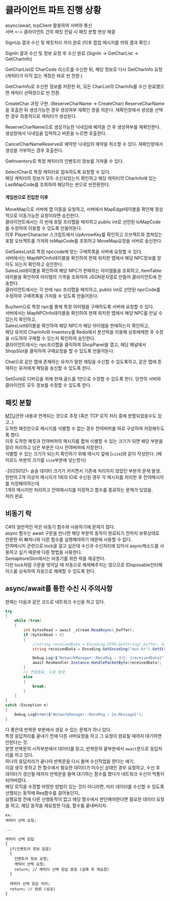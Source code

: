 # 클라이언트 파트 진행 상황
async/await, tcpClient 활용하여 서버와 통신 <br/>
서버 <-> 클라이언트 간의 패킷 전달 시 패킷 분할 현상 해결 <br/>

SignUp 결과 수신 및 패킷처리 까지 완료 (이후 팝업 메시지를 띄워 결과 확인.)<br/>

SignIn 결과 수신 및 정보 요청 후 수신 완료 (SignIn -> GetCharList -> GetCharInfo)<br/>

GetCharList로 CharCode 리스트를 수신한 뒤, 해당 정보로 다시 GetCharInfo 요청 (캐릭터가 아직 없는 계정은 바로 씬 전환.)<br/>

GetCharInfo로 수신한 정보를 저장한 뒤, 모든 CharList의 CharInfo를 수신 완료했으면 캐릭터 선택창으로 씬 전환. <br/>

CreateChar 과정 구현. (ReserveCharName -> CreateChar) ReserveCharName을 호출한 뒤 생성가능한 경우 생성여부 재확인 창을 띄운다. 재확인창에서 생성을 선택한 경우 최종적으로 캐릭터가 생성된다. <br/>

ReserveCharName으로 생성가능한 닉네임에 예약을 건 후 생성여부를 재확인한다. 생성창에서 닉네임을 입력하고 버튼을 누르면 호출한다. <br/>

CancelCharNameReserve로 예약한 닉네임의 예약을 취소할 수 있다. 재확인창에서 생성을 거부하는 경우 호출한다. <br/>

GetInventory로 특정 캐릭터의 인벤토리 정보를 가져올 수 있다. <br/>

SelectChar로 특정 캐릭터로 접속하도록 요청할 수 있다. <br/>
해당 캐릭터의 정보가 모두 수신되었는지 확인하고 해당 캐릭터의 CharInfo에 있는 LastMapCode를 조회하여 해당하는 씬으로 씬전환한다. <br/>

#### 게임씬으로 진입한 이후

MoveMap으로 서버에 맵 이동을 요청하고, 서버에서 MapEdge테이블을 확인해 정상적으로 이동가능한 요청이라면 승인한다. <br/>
클라이언트에서는 각 씬에 포탈 프리팹을 배치하고 public int로 선언된 toMapCode를 수정하여 이동할 수 있도록 만들어둔다. <br/>
이후 PlayerCharacter 스크립트에서 UpArrowKey를 확인하고 오브젝트와 겹쳐있는 포탈 오브젝트를 가져와 toMapCode를 조회하고 MoveMap요청을 서버로 송신한다.

GetSalesList로 특정 npccode에 맞는 구매목록을 서버에 요청할 수 있다. <br/>
서버에서는 MapNPCInfo테이블을 확인하여 현재 위치한 맵에서 해당 NPC정보를 받아도 되는지 확인하고 승인한다. <br/>
SalesList테이블을 확인하여 해당 NPC가 판매하는 아이템들을 조회하고, ItemTable테이블을 확인하여 아이템의 가격을 조회하여 JSON문자열로 만들어 클라이언트에 전송한다. <br/>
클라이언트에서는 각 씬에 npc 프리팹을 배치하고, public int로 선언된 npcCode를 수정하여 구매목록을 가져올 수 있도록 만들어둔다. <br/>

BuyItem으로 특정 npc를 통해 특정 아이템을 구매하도록 서버에 요청할 수 있다. <br/>
서버에서는 MapNPCInfo테이블을 확인하여 현재 위치한 맵에서 해당 NPC를 만날 수 있는지 확인하고, <br/>
SalesList테이블을 확인하여 해당 NPC가 해당 아이템을 판매하는지 확인하고, <br/>
해당 유저의 CharInfo와 Inventory를 Redis에서 분산락을 이용해 상호배제한 후 수정을 시도하여 구매할 수 있는지 확인하여 승인한다. <br/>
클라이언트에서는 npc프리팹을 클릭하여 ShopPanel을 열고, 해당 패널에서 ShopSlot을 클릭하여 구매요청을 할 수 있도록 만들어둔다. <br/>

Chat으로 같은 맵에 존재하는 유저가 말한 채팅을 수신할 수 있도록하고, 같은 맵에 존재하는 유저에게 채팅을 송신할 수 있도록 한다. <br/>

SetGold로 디버깅을 위해 현재 골드를 1만으로 수정할 수 있도록 한다. 당연히 서버와 클라이언트 모두 정보를 수정할 수 있도록 한다.

## 패킷 분할
[MTU](https://github.com/SuhYC/Lesson/blob/main/Network/MTU.md)관련 내용과 연계되는 것으로 추정 (혹은 TCP 로직 처리 중에 분할되었을수도 있고..) <br/>
도착한 패킷만으로 메시지를 식별할 수 없는 경우 잔여버퍼를 따로 구성하여 저장해두도록 했다. <br/>
이후 도착한 패킷과 잔여버퍼의 메시지를 합쳐 식별할 수 있는 크기가 되면 해당 부분을 잘라 처리하고 남은 부분은 다시 잔여버퍼에 저장한다. <br/>
식별할 수 있는 크기가 되는지 확인하기 위해 메시지 앞에 [```size```]와 같이 작성한다. (페이로드 부분의 크기를 ```size```부분에 넣는방식) <br/>

-20250121- 슬슬 데이터 크기가 커지면서 기존에 처리하지 않았던 부분의 문제 발생.<br/>
한번의 2개 이상의 메시지가 1회의 IO로 수신된 경우 각 메시지를 처리한 후 잔여메시지를 저장해야하는데 <br/>
1개의 메시지만 처리하고 잔여메시지를 저장하고 함수를 종료하는 문제가 있었음. <br/>
처리 완료.

## 비동기 락
C#의 일반적인 락은 비동기 함수와 사용하기에 문제가 많다. <br/>
async 함수는 await 구문을 만나면 해당 부분의 동작이 완료되기 전까지 보류상태로 전환한 뒤 빠져나와 다른 함수를 실행해야하기 때문에 사용할 수 없다. <br/>
잔여메시지 관련으로 lock을 걸고 싶은데 수신과 수신처리에 있어서 async메소드를 사용하고 싶기 때문에 다른 방법을 사용한다. <br/>
SemaphoreSlim에서는 비동기를 위한 락을 제공한다. <br/>
다만 lock처럼 구문을 벗어날 때 자동으로 해제해주지는 않으므로 IDisposable인터페이스를 상속하여 자동으로 해제할 수 있도록 한다.

## async/await를 통한 수신 시 주의사항
현재는 다음과 같은 코드로 네트워크 수신을 하고 있다. <br/>
```csharp
try
{
    while (true)
    {
        int bytesRead = await _stream.ReadAsync(_buffer);
        if (bytesRead > 0)
        {
            //string receivedData = Encoding.UTF8.GetString(_buffer, 0, bytesRead);
            string receivedData = Encoding.GetEncoding("euc-kr").GetString(_buffer, 0, bytesRead);

            Debug.Log($"NetworkManager::RecvMsg : 수신: {receivedData}");
            await ResHandler.Instance.HandlePacketByte(receivedData);
        }
        // 연결종료, 오류 발생
        else
        {
            break;
        }
    }
}
catch (Exception e)
{
    Debug.LogError($"NetworkManager::RecvMsg : {e.Message}");
}
```
다 좋은데 반복문 부분에서 생길 수 있는 문제가 하나 있다. <br/>
특정 응답처리를 끝내기 전에 다른 서버요청을 하고 그 요청이 완료될 때까지 대기하면 안된다는 것. <br/>
분명 반복문의 시작부분에서 데이터를 읽고, 반복문의 끝부분에서 ```await```문으로 응답처리를 하고 있다. <br/>
하나의 응답처리가 끝나야 반복문을 다시 돌며 수신작업을 한다는 얘기. <br/>
이걸 생각 못하고 한 함수에서 필요한 데이터가 미수신 상태인 경우 요청하고, 수신 후 데이터가 갱신될 때까지 반복문을 돌며 대기하는 함수를 짰다가 네트워크 수신이 먹통이 되어버렸다. <br/>
해당 로직을 수정할 마땅한 방법이 있는 것이 아니라면, 미리 데이터를 수신할 수 있도록 선행되는 동작에 Req함수를 걸어놓던지, <br/>
실행요청 전에 다른 선행동작이 없고 해당 함수에서 판단해야한다면 필요한 데이터 요청을 하고, 해당 동작을 재요청한 다음, 함수를 끝내버리자. <br/>
```
ex.
캐릭터 선택 요청;

...

캐릭터 선택 응답
{
  if(인벤토리 정보 없음)
  {
    인벤토리 정보 요청;
    캐릭터 선택 요청;
    return; // 캐릭터 선택 응답 종료 (실패 후 재요청)
  }

  캐릭터 선택 응답 처리;
  return; // 완료 (성공)
}
```
